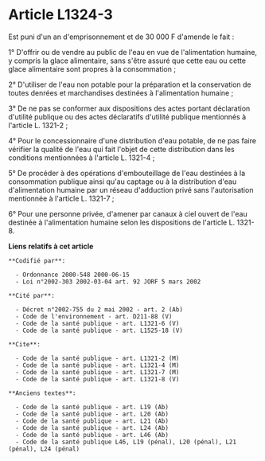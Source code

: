 # Article L1324-3

Est puni d'un an d'emprisonnement et de 30 000 F d'amende le fait :

1° D'offrir ou de vendre au public de l'eau en vue de l'alimentation humaine, y compris la glace alimentaire, sans s'être
assuré que cette eau ou cette glace alimentaire sont propres à la consommation ;

2° D'utiliser de l'eau non potable pour la préparation et la conservation de toutes denrées et marchandises destinées à
l'alimentation humaine ;

3° De ne pas se conformer aux dispositions des actes portant déclaration d'utilité publique ou des actes déclaratifs
d'utilité publique mentionnés à l'article L. 1321-2 ;

4° Pour le concessionnaire d'une distribution d'eau potable, de ne pas faire vérifier la qualité de l'eau qui fait l'objet de
cette distribution dans les conditions mentionnées à l'article L. 1321-4 ;

5° De procéder à des opérations d'embouteillage de l'eau destinées à la consommation publique ainsi qu'au captage ou à la
distribution d'eau d'alimentation humaine par un réseau d'adduction privé sans l'autorisation mentionnée à l'article L.
1321-7 ;

6° Pour une personne privée, d'amener par canaux à ciel ouvert de l'eau destinée à l'alimentation humaine selon les
dispositions de l'article L. 1321-8.

**Liens relatifs à cet article**

	**Codifié par**:

	  - Ordonnance 2000-548 2000-06-15
	  - Loi n°2002-303 2002-03-04 art. 92 JORF 5 mars 2002

	**Cité par**:

	  - Décret n°2002-755 du 2 mai 2002 - art. 2 (Ab)
	  - Code de l'environnement - art. D211-88 (V)
	  - Code de la santé publique - art. L1321-6 (V)
	  - Code de la santé publique - art. L1525-18 (V)

	**Cite**:

	  - Code de la santé publique - art. L1321-2 (M)
	  - Code de la santé publique - art. L1321-4 (M)
	  - Code de la santé publique - art. L1321-7 (M)
	  - Code de la santé publique - art. L1321-8 (V)

	**Anciens textes**:

	  - Code de la santé publique - art. L19 (Ab)
	  - Code de la santé publique - art. L20 (Ab)
	  - Code de la santé publique - art. L21 (Ab)
	  - Code de la santé publique - art. L24 (Ab)
	  - Code de la santé publique - art. L46 (Ab)
	  - Code de la santé publique L46, L19 (pénal), L20 (pénal), L21 (pénal), L24 (pénal)
